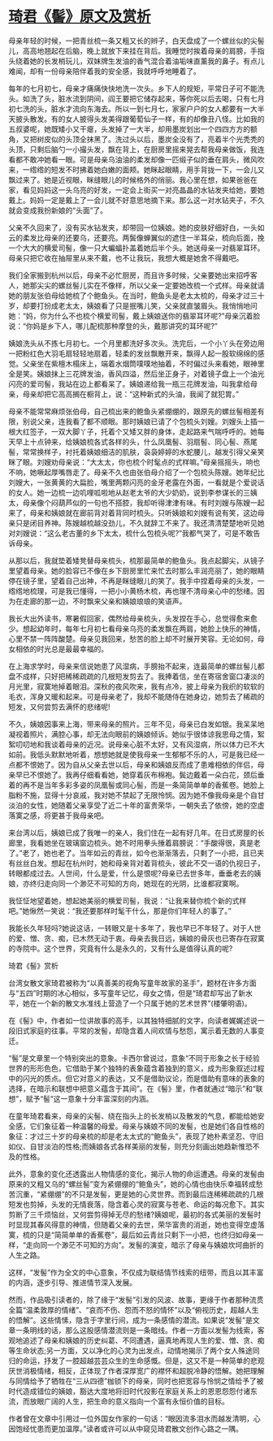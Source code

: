 # [琦君《髻》原文及赏析](https://www.vrrw.net/wx/8777.html)

母亲年轻的时候，一把青丝梳一条又粗又长的辫子，白天盘成了一个螺丝似的尖髻儿，高高地翘起在后脑，晚上就放下来挂在背后。我睡觉时挨着母亲的肩膀，手指头绕着她的长发梢玩儿，双妹牌生发油的香气混合着油垢味直薰我的鼻子。有点儿难闻，却有一份母亲陪伴着我的安全感，我就呼呼地睡着了。

每年的七月初七，母亲才痛痛快快地洗一次头。乡下人的规矩，平常日子可不能洗头。如洗了头，脏水流到阴间，阎王要把它储存起来，等你死以后去喝，只有七月初七洗的头，脏水才流向东海去。所以一到七月七，家家户户的女人都要有一大半天披头散发。有的女人披得头发美得跟葡萄仙子一样，有的却像丑八怪。比如我的五叔婆呢，她既矮小又干瘪，头发掉了一大半，却用墨炭划出一个四四方方的额角，又把树皮似的头顶全抹黑了。洗过头以后，墨炭全没有了，亮着半个光秃秃的头顶，只剩后脑勺一小撮头发，飘在背上，在厨房里摇来晃去帮我母亲做饭，我连看都不敢冲她看一眼。可是母亲乌油油的柔发却像一匹缎子似的垂在肩头，微风吹来，一绺绺的短发不时拂着她白嫩的面颊。她眯起眼睛，用手背拢一下，一会儿又飘过来了。她是近视眼，眯缝眼儿的时候格外的俏丽。我心里在想，如果爸爸在家，看见妈妈这一头乌亮的好发，一定会上街买一对亮晶晶的水钻发夹给她，要她戴上。妈妈一定是戴上了一会儿就不好意思地摘下来。那么这一对水钻夹子，不久就会变成我扮新娘的“头面”了。



父亲不久回来了，没有买水钻发夹，却带回一位姨娘。她的皮肤好细好白，一头如云的柔发比母亲的还要乌，还要亮。两鬓像蝉翼似的遮住一半耳朵，梳向后面，挽一个大大的横爱司髻，像一只大蝙蝠扑盖着她后半个头。她送母亲一对翡翠耳环。母亲只把它收在抽屉里从来不戴，也不让我玩，我想大概是她舍不得戴吧。

我们全家搬到杭州以后，母亲不必忙厨房，而且许多时候，父亲要她出来招呼客人，她那尖尖的螺丝髻儿实在不像样，所以父亲一定要她改梳一个式样。母亲就请她的朋友张伯母给她梳了个鲍鱼头。在当时，鲍鱼头是老太太梳的，母亲才过三十岁，却要打扮成老太太，姨娘看了只是抿嘴儿笑，父亲就直皱眉头。我悄悄地问她：“妈，你为什么不也梳个横爱司髻，戴上姨娘送你的翡翠耳环呢?”母亲沉着脸说：“你妈是乡下人，哪儿配梳那种摩登的头，戴那讲究的耳环呢?”

姨娘洗头从不拣七月初七。一个月里都洗好多次头。洗完后，一个小丫头在旁边用一把粉红色大羽毛扇轻轻地扇着，轻柔的发丝飘散开来，飘得人起一股软绵绵的感觉。父亲坐在紫檀木榻床上，端着水烟筒噗噗地抽着，不时偏过头来看她，眼神里全是笑。姨娘抹上三花牌发油，香风四溢，然后坐正身子，对着镜子盘上一个油光闪亮的爱司髻，我站在边上都看呆了。姨娘递给我一瓶三花牌发油，叫我拿给母亲，母亲却把它高高搁在橱背上，说：“这种新式的头油，我闻了就犯胃。”

母亲不能常常麻烦张伯母，自己梳出来的鲍鱼头紧绷绷的，跟原先的螺丝髻相差有限，别说父亲，连我看了都不顺眼。那时姨娘已请了个包梳头刘嫂。刘嫂头上插一根大红签子，一双大脚丫子，托着个又矮又胖的身体，走起路来气喘呼呼的。她每天早上十点钟来，给姨娘梳各式各样的头，什么凤凰髻、羽扇髻、同心髻、燕尾髻，常常换样子，衬托着姨娘细洁的肌肤，袅袅婷婷的水蛇腰儿，越发引得父亲笑眯了眼。刘嫂劝母亲说：“大太太，你也梳个时髦点的式样嘛。”母亲摇摇头，响也不响，她噘起厚嘴唇走了。母亲不久也由张伯母介绍了一个包梳头陈嫂。她年纪比刘嫂大，一张黄黄的大扁脸，嘴里两颗闪亮的金牙老露在外面，一看就是个爱说话的女人。她一边梳一边叽哩呱啦地从赵老太爷的大少奶奶，说到李参谋长的三姨太，母亲像个闷葫芦似的一句也不搭腔，我却听得津津有味。有时刘嫂与陈嫂一起来了，母亲和姨娘就在廊前背对着背同时梳头。只听姨娘和刘嫂有说有笑，这边母亲只是闭目养神。陈嫂越梳越没劲儿，不久就辞工不来了。我还清清楚楚地听见她对刘嫂说：“这么老古董的乡下太太，梳什么包梳头呢?”我都气哭了，可是不敢告诉母亲。

从那以后，我就垫着矮凳替母亲梳头，梳那最简单的鲍鱼头。我点起脚尖，从镜子里望着母亲。她的脸容已不像在乡下厨房里忙来忙去时那么丰润亮丽了，她的眼睛停在镜子里，望着自己出神，不再是眯缝眼儿的笑了。我手中捏着母亲的头发，一绺绺地梳理，可是我已懂得，一把小小黄杨木梳，再也理不清母亲心中的愁绪。因为在走廊的那一边，不时飘来父亲和姨娘琅琅的笑语声。

我长大出外读书，寒暑假回家，偶然给母亲梳头，头发捏在手心，总觉得愈来愈少。想起幼年时，每年七月初七看母亲乌亮的柔发飘在两肩，她脸上快乐的神情，心里不禁一阵阵酸楚。母亲见我回来，愁苦的脸上却不时展开笑容。无论如何，母女相依的时光总是最最幸福的。

在上海求学时，母亲来信说她患了风湿病，手膀抬不起来，连最简单的螺丝髻儿都盘不成样，只好把稀稀疏疏的几根短发剪去了。我捧着信，坐在寄宿舍窗口凄淡的月光里，寂寞地掉着眼泪。深秋的夜风吹来，我有点冷，披上母亲为我织的软软的毛衣，浑身又暖和起来。可是母亲老了，我却不能随侍在她身边，她剪去了稀疏的短发，又何尝剪去满怀的悲绪呢!

不久，姨娘因事来上海，带来母亲的照片。三年不见，母亲已白发如银。我呆呆地凝视着照片，满腔心事，却无法向眼前的姨娘倾诉。她似乎很体谅我思母之情，絮絮叨叨地和我谈着母亲的近况。说母亲心脏不太好，又有风湿病，所以体力已不大如前。我低头默默地听着，想想她就是使我母亲一生郁郁不乐的人，可是我已经一点都不恨她了。因为自从父亲去世以后，母亲和姨娘反而成了患难相依的伴侣，母亲早已不恨她了。我再仔细看看她，她穿着灰布棉袍。鬓边戴着一朵白花，颈后垂着的再不是当年多彩多姿的凤凰髻或同心髻，而是一条简简单单的香蕉卷。她脸上脂粉不施，显得十分哀戚，我对她不禁起了无限怜悯。因为她不像我母亲是个自甘淡泊的女性，她随着父亲享受了近二十年的富贵荣华，一朝失去了依傍，她的空虚落寞之感，将更甚于我母亲吧。

来台湾以后，姨娘已成了我唯一的亲人，我们住在一起有好几年。在日式房屋的长廊里，我看她坐在玻璃窗边梳头。她不时用拳头捶着肩膀说：“手酸得很，真是老了。”老了，她也老了。当年如云的青丝，如今也渐渐落去，只剩了一小把，且已夹有丝丝白发。想起在杭州时，她和母亲背对着背梳头，彼此不交一语的仇视日子，转眼都成过去。人世间，什么是爱，什么是恨呢?母亲已去世多年，垂垂老去的姨娘，亦终归走向同一个渺茫不可知的方向，她现在的光阴，比谁都寂寞啊。

我怔怔地望着她，想起她美丽的横爱司髻，我说：“让我来替你梳个新的式样吧。”她愀然一笑说：“我还要那样时髦干什么，那是你们年轻人的事了。”

我能长久年轻吗?她说这话，一转眼又是十多年了，我也早已不年轻了。对于人世的爱、憎、贪、痴，已木然无动于衷。母亲去我日远，姨娘的骨灰也已寄存在寂寞的寺院中。这个世界，究竟有什么是永久的，又有什么是值得认真的呢?

琦君《髻》赏析

台湾女散文家琦君被称为“以真善美的视角写童年故家的圣手”，题材在许多方面与“五四”时期的冰心相似，多写童年记忆，母女之情，但是“琦君却写出了新水平，她在一个新的散文水准线上营造了一个只属于她的艺术世界”(楼肇明语)。

在《髻》中，作者如一位讲故事的高手，以其独特细腻的文字，向读者娓娓述说一段旧式家庭的往事。平常的发髻，却隐含着人间欢情与愁怨，寓示着无数的人事变迁。

“髻”是文章里一个特别突出的意象。卡西尔曾说过，意象“不同于形象之长于经验世界的形形色色，它借助于某个独特的表象蕴含着独到的意义，成为形象叙述过程中的闪光的质点。但它对意义的表达，又不是借助议论，而是借助有意味的表象的选择，在暗示和联想中把意义蕴含于其间”。在《髻》里，作者就通过“暗示”和“联想”，赋予“髻”这一意象十分丰富深刻的内涵。

在童年琦君看来，母亲的尖髻、绕在指头上的长发梢以及散发的气息，都能给她安全感，它们象征着一种温馨的母爱。母亲与姨娘不同的发髻，也是她们各自性格的象征：才过三十岁的母亲梳的却是老太太式的“鲍鱼头”，表现了她朴素坚忍、守旧如仪、自甘淡泊的性格;而姨娘各式各样美丽的发髻，则充分刻画出她趋新惟恐不及的性格。

此外，意象的变化还透露出人物情感的变化，揭示人物的命运遭遇。母亲的发髻由原来的又粗又乌的“螺丝髻”变为紧绷绷的“鲍鱼头”，她的心情也由快乐幸福转成愁苦沉重，“紧绷绷”的不只是发髻，更是她的心灵世界。而到最后连稀稀疏疏的几根短发也剪掉，头发的无情衰落，隐含着心灵的寂寞与苍老、命运的每况愈下。其实剪断了三千烦恼丝，又何尝剪得掉无尽的愁绪?姨娘呢，最初的各式美丽的发髻时时显现其春风得意的神情，但随着父亲的去世，荣华富贵的消逝，她也变得空虚落寞，梳的只是“简简单单的香蕉卷”，最后如云青丝只剩下一小把，也终归如母亲一样，“走向同一个渺茫不可知的方向”。发髻的演变，暗示了母亲与姨娘坎坷曲折的人生之路。

这样，“发髻”作为全文的中心意象，不仅成为联结情节线索的纽带，而且以其丰富的内涵，逐步引导、推进情节深入发展。

然而，作品吸引读者的，除了缘于“发髻”引发的风波、故事，更缘于作者那种流贯全篇“温柔敦厚的情绪”、“哀而不伤、怨而不怒的情怀”以及“俯视历史，超越人生的悟解”。这些情愫，隐含于字里行间，成为一条感情的潜流。如果说“发髻”是文章一条明线的话，那么这股感情潜流则是一条暗线。作者一方面以发髻为线索，客观地追述了母亲和姨娘的历史纠葛、不同遭遇，逼真地再现人生的爱、憎、贪、痴等生命状态;另一方面，又以净化的心灵为出发点，动情地揭示了两个女人殊途同归的命运，抒发了一腔超越芸芸众生的生命感慨。但是，这又不是一种简单的悲观厌世消极情绪，相反，正体现了作者深厚宽广的襟怀和超脱冷静的悟解。她把理解与同情给予了牺牲在“三从四德”枷锁下的母亲，同时也把宽容与怜悯之情给予了被时代造成错位的姨娘，豁达大度地将旧时代投影在家庭关系上的恩恩怨怨付诸东流，而放眼广阔的人生，把生命的意义指向一个富有永恒价值的目标。

作者曾在文章中引用过一位外国女作家的一句话：“眼因流多泪水而越发清明，心因饱经忧患而更加温厚。”读者或许可以从中窥见琦君散文创作心路之一隅。

